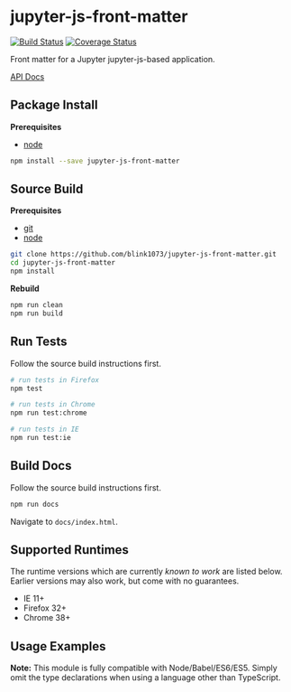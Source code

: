 jupyter-js-front-matter
=======================

[![Build Status](https://travis-ci.org/blink1073/jupyter-js-front-matter.svg)](https://travis-ci.org/blink1073/jupyter-js-front-matter?branch=master)
[![Coverage Status](https://coveralls.io/repos/blink1073/jupyter-js-front-matter/badge.svg?branch=master&service=github)](https://coveralls.io/github/blink1073/jupyter-js-front-matter?branch=master)

Front matter for a Jupyter jupyter-js-based application.

[API Docs](http://blink1073.github.io/jupyter-js-front-matter/api/)


Package Install
---------------

**Prerequisites**
- [node](http://nodejs.org/)

```bash
npm install --save jupyter-js-front-matter
```


Source Build
------------

**Prerequisites**
- [git](http://git-scm.com/)
- [node](http://nodejs.org/)

```bash
git clone https://github.com/blink1073/jupyter-js-front-matter.git
cd jupyter-js-front-matter
npm install
```

**Rebuild**
```bash
npm run clean
npm run build
```


Run Tests
---------

Follow the source build instructions first.

```bash
# run tests in Firefox
npm test

# run tests in Chrome
npm run test:chrome

# run tests in IE
npm run test:ie
```


Build Docs
----------

Follow the source build instructions first.

```bash
npm run docs
```

Navigate to `docs/index.html`.


Supported Runtimes
------------------

The runtime versions which are currently *known to work* are listed below.
Earlier versions may also work, but come with no guarantees.

- IE 11+
- Firefox 32+
- Chrome 38+


Usage Examples
--------------

**Note:** This module is fully compatible with Node/Babel/ES6/ES5. Simply
omit the type declarations when using a language other than TypeScript.
